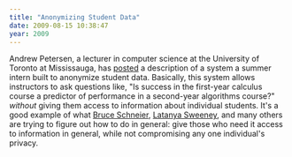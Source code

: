 ```yaml
---
title: "Anonymizing Student Data"
date: 2009-08-15 10:38:47
year: 2009
---
```

Andrew Petersen, a lecturer in computer science at the University of Toronto at Mississauga, has <a href="http://utmandrew.wordpress.com/2009/08/09/anonymous-aggregation-of-student-data/">posted</a> a description of a system a summer intern built to anonymize student data. Basically, this system allows instructors to ask questions like, "Is success in the first-year calculus course a predictor of performance in a second-year algorithms course?" <em>without</em> giving them access to information about individual students. It's a good example of what <a href="http://www.schneier.com/">Bruce Schneier</a>, <a href="http://privacy.cs.cmu.edu/people/sweeney/">Latanya Sweeney</a>, and many others are trying to figure out how to do in general: give those who need it access to information in general, while not compromising any one individual's privacy.
